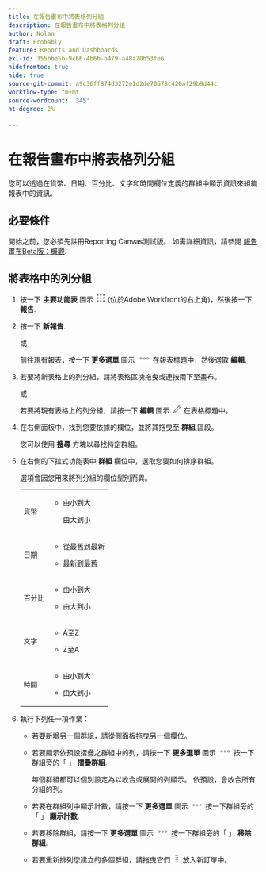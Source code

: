 ```yaml
---
title: 在報告畫布中將表格列分組
description: 在報告畫布中將表格列分組
author: Nolan
draft: Probably
feature: Reports and Dashboards
exl-id: 355bbe5b-9c66-4b6b-b479-a48a20b53fe6
hidefromtoc: true
hide: true
source-git-commit: a9c36ff874d3272e1d2de70578c420af29b9d44c
workflow-type: tm+mt
source-wordcount: '345'
ht-degree: 2%

---
```



# 在報告畫布中將表格列分組

您可以透過在貨幣、日期、百分比、文字和時間欄位定義的群組中顯示資訊來組織報表中的資訊。

## 必要條件

開始之前，您必須先註冊Reporting Canvas測試版。 如需詳細資訊，請參閱 [報告畫布Beta版：概觀](/help/quicksilver/product-announcements/betas/canvas-dashboards-beta/reporting-canvas-beta-overview.md).

## 將表格中的列分組

1. 按一下 **主要功能表** 圖示 ![](assets/main-menu-icon.png) (位於Adobe Workfront的右上角)，然後按一下 **報告**.
1. 按一下 **新報告**.

   或

   前往現有報表，按一下 **更多選單** 圖示 ![](assets/more-icon.png) 在報表標題中，然後選取 **編輯**.

1. 若要將新表格上的列分組，請將表格區塊拖曳或連按兩下至畫布。

   或

   若要將現有表格上的列分組，請按一下 **編輯** 圖示 ![](assets/edit-icon.png) 在表格標題中。

1. 在右側面板中，找到您要依據的欄位，並將其拖曳至 **群組** 區段。

   您可以使用 **搜尋** 方塊以尋找特定群組。

1. 在右側的下拉式功能表中 **群組** 欄位中，選取您要如何排序群組。

   選項會因您用來將列分組的欄位型別而異。

   <table style="table-layout:auto"> 
    <col> 
    <col> 
    <tbody> 
     <tr> 
      <td role="rowheader">貨幣</td> 
      <td> 
       <ul> 
        <li> <p>由小到大</p> <p>由大到小</p> </li> 
       </ul> </td> 
     </tr> 
     <tr> 
      <td role="rowheader">日期</td> 
      <td> 
       <ul> 
        <li> <p>從最舊到最新</p> </li> 
        <li> <p>最新到最舊</p> </li> 
       </ul> </td> 
     </tr> 
     <tr> 
      <td role="rowheader">百分比</td> 
      <td> 
       <ul> 
        <li> <p>由小到大</p> </li> 
        <li> <p>由大到小</p> </li> 
       </ul> </td> 
     </tr> 
     <tr> 
      <td role="rowheader">文字</td> 
      <td> 
       <ul> 
        <li> <p>A至Z</p> </li> 
        <li> <p>Z至A</p> </li> 
       </ul> </td> 
     </tr> 
     <tr> 
      <td role="rowheader">時間</td> 
      <td> 
       <ul> 
        <li> <p>由小到大</p> </li> 
        <li> <p>由大到小</p> </li> 
       </ul> </td> 
     </tr> 
    </tbody> 
   </table>

1. 執行下列任一項作業：

   * 若要新增另一個群組，請從側面板拖曳另一個欄位。
   * 若要顯示依預設摺疊之群組中的列，請按一下 **更多選單** 圖示 ![](assets/more-icon.png) 按一下群組旁的「 」 **摺疊群組**.

     每個群組都可以個別設定為以收合或展開的列顯示。 依預設，會收合所有分組的列。

   * 若要在群組列中顯示計數，請按一下 **更多選單** 圖示 ![](assets/more-icon-27x15.png) 按一下群組旁的「 」 **顯示計數**.
   * 若要移除群組，請按一下 **更多選單** 圖示 ![](assets/more-icon.png) 按一下群組旁的「 」 **移除群組**.
   * 若要重新排列您建立的多個群組，請拖曳它們 ![](assets/move-icon---dots.png) 放入新訂單中。
